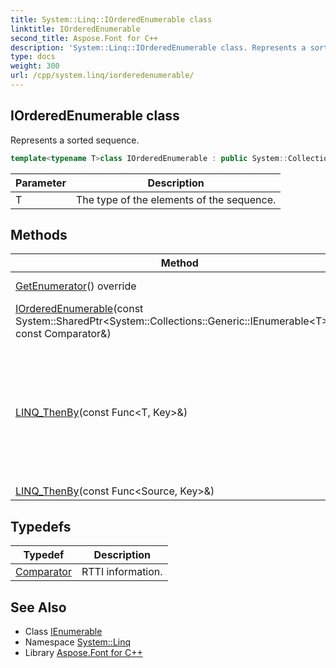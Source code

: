 ```yaml
---
title: System::Linq::IOrderedEnumerable class
linktitle: IOrderedEnumerable
second_title: Aspose.Font for C++
description: 'System::Linq::IOrderedEnumerable class. Represents a sorted sequence in C++.'
type: docs
weight: 300
url: /cpp/system.linq/iorderedenumerable/
---
```

## IOrderedEnumerable class


Represents a sorted sequence.

```cpp
template<typename T>class IOrderedEnumerable : public System::Collections::Generic::IEnumerable<T>
```


| Parameter | Description |
| --- | --- |
| T | The type of the elements of the sequence. |
## Methods

| Method | Description |
| --- | --- |
| [GetEnumerator](./getenumerator/)() override | Gets enumerator. |
| [IOrderedEnumerable](./iorderedenumerable/)(const System::SharedPtr\<System::Collections::Generic::IEnumerable\<T\>\>\&, const Comparator\&) |  |
| [LINQ_ThenBy](./linq_thenby/)(const Func\<T, Key\>\&) | Performs a subsequent ordering of the elements in a sequence in ascending order according to a key. |
| [LINQ_ThenBy](./linq_thenby/)(const Func\<Source, Key\>\&) |  |
## Typedefs

| Typedef | Description |
| --- | --- |
| [Comparator](./comparator/) | RTTI information. |

## See Also

* Class [IEnumerable](../../system.collections.generic/ienumerable/)
* Namespace [System::Linq](../)
* Library [Aspose.Font for C++](../../)
